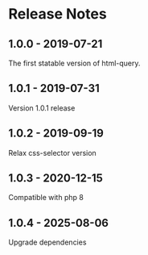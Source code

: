 # Release Notes

## 1.0.0 - 2019-07-21
The first statable version of html-query.

## 1.0.1 - 2019-07-31
Version 1.0.1 release

## 1.0.2 - 2019-09-19
Relax css-selector version

## 1.0.3 - 2020-12-15
Compatible with php 8

## 1.0.4 - 2025-08-06
Upgrade dependencies